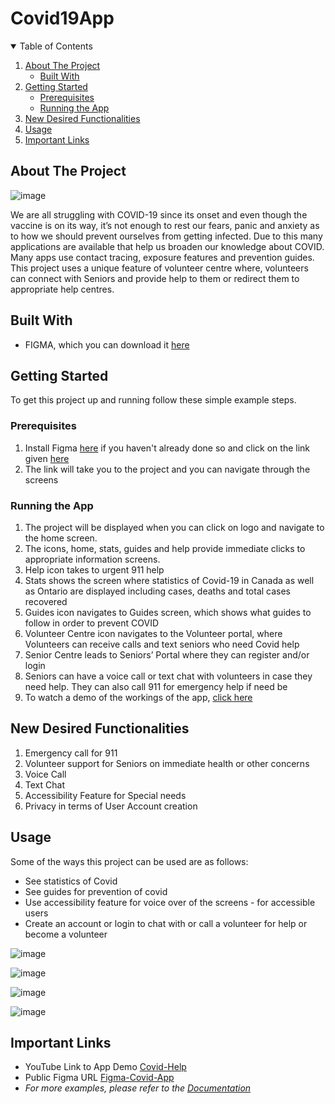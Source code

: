 # Covid19App

<!-- TABLE OF CONTENTS -->
<details open="open">
  <summary>Table of Contents</summary>
  <ol>
    <li>
      <a href="#about-the-project">About The Project</a>
      <ul>
        <li><a href="#built-with">Built With</a></li>
      </ul>
    </li>
    <li>
      <a href="#getting-started">Getting Started</a>
      <ul>
        <li><a href="#prerequisites">Prerequisites</a></li>
        <li><a href="#running-the-app">Running the App</a></li>
      </ul>
    </li>
    <li><a href="#new-desired-functionalities">New Desired Functionalities</a></li>
    <li><a href="#usage">Usage</a></li>
    <li><a href="#important-links">Important Links</a></li>
  </ol>
</details>

<!-- ABOUT THE PROJECT -->
## About The Project

![image](https://user-images.githubusercontent.com/54964531/111852021-dd836500-88eb-11eb-8357-f328f0a1ef77.png)

We are all struggling with COVID-19 since its onset and even though the vaccine is on its way, it’s not enough to rest our fears, panic and anxiety as to how we should prevent ourselves from getting infected. Due to this many applications are available that help us broaden our knowledge about COVID. Many apps use contact tracing, exposure features and prevention guides. This project uses a unique feature of volunteer centre where, volunteers can connect with Seniors and provide help to them or redirect them to appropriate help centres.

<!-- BUILT WITH -->
## Built With
* FIGMA, which you can download it [here](https://www.figma.com/downloads/)

<!-- GETTING STARTED -->
## Getting Started

To get this project up and running follow these simple example steps.

### Prerequisites

1. Install Figma [here](https://www.figma.com/downloads/) if you haven't already done so and click on the link given [here](https://www.figma.com/file/ZfCTIDRiTlfcB9rjNlEDWE/Covid-Help-App?node-id=0%3A1 )
2. The link will take you to the project and you can navigate through the screens 

### Running the App

1. The project will be displayed when you can click on logo and navigate to the home screen.
2. The icons, home, stats, guides and help provide immediate clicks to appropriate information screens.
3. Help icon takes to urgent 911 help 
4. Stats shows the screen where statistics of Covid-19 in Canada as well as Ontario are displayed including cases, deaths and total cases recovered
5. Guides icon navigates to Guides screen, which shows what guides to follow in order to prevent COVID
6. Volunteer Centre icon navigates to the Volunteer portal, where Volunteers can receive calls and text seniors who need Covid help
7. Senior Centre leads to Seniors’ Portal where they can register and/or login
8. Seniors can have a voice call or text chat with volunteers in case they need help. They can also call 911 for emergency help if need be
9. To watch a demo of the workings of the app, [click here](https://youtu.be/uSRfV1ef7DI)

<!-- NEW DESIRABLE FUNCTIONALITIES -->
## New Desired Functionalities
1. Emergency call for 911
2. Volunteer support for Seniors on immediate health or other concerns
3. Voice Call
4. Text Chat
5. Accessibility Feature for Special needs
6. Privacy in terms of User Account creation 

<!-- USAGE EXAMPLES -->
## Usage

Some of the ways this project can be used are as follows:

* See statistics of Covid
* See guides for prevention of covid
* Use accessibility feature for voice over of the screens - for accessible users
* Create an account or login to chat with or call a volunteer for help or become a volunteer


![image](https://user-images.githubusercontent.com/54964531/111852126-3b17b180-88ec-11eb-9657-c0e38db110ac.png)

![image](https://user-images.githubusercontent.com/54964531/111852143-44088300-88ec-11eb-802e-878a76fecd8c.png)

![image](https://user-images.githubusercontent.com/54964531/111852150-4a96fa80-88ec-11eb-9066-bf4b81b16758.png)

![image](https://user-images.githubusercontent.com/54964531/111852158-508cdb80-88ec-11eb-90e2-c363615ab5d3.png)

<!-- Important Links -->
## Important Links
* YouTube Link to App Demo [Covid-Help](https://youtu.be/uSRfV1ef7DI)
* Public Figma URL [Figma-Covid-App](https://www.figma.com/file/ZfCTIDRiTlfcB9rjNlEDWE/Covid-Help-App?node-id=0%3A1) 
* _For more examples, please refer to the [Documentation](https://https://github.com/sheemasiddiqui/Covid19App/blob/main/README.md)_
